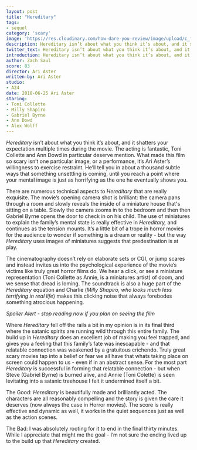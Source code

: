 ```yaml
---
layout: post
title: "Hereditary"
tags:
- sequel
category: 'scary'
image: 'https://res.cloudinary.com/how-dare-you-review/image/upload/c_fill,h_399,w_760/v1529979103/hereditary.jpg'
description: Hereditary isn’t about what you think it’s about, and it shatters your expectation over and over again.
twitter_text: Hereditary isn’t about what you think it’s about, and it shatters your expectation over and over again.
introduction: Hereditary isn’t about what you think it’s about, and it shatters your expectation over and over again.
author: Zach Saul
score: 83
director: Ari Aster
written-by: Ari Aster
studio: 
- A24
date: 2018-06-25 Ari Aster
staring: 
- Toni Collette
- Milly Shapiro
- Gabriel Byrne
- Ann Dowd
- Alex Wolff
---
```

*Hereditary* isn’t about what you think it’s about, and it shatters your expectation multiple times during the movie. The acting is fantastic, Toni Collette and Ann Dowd in particular deserve mention. What made this film so scary isn’t one particular image, or a performance, it’s Ari Aster’s willingness to exercise restraint. He’ll tell you in about a thousand subtle ways that something unsettling is coming, until you reach a point where your mental image is just as horrifying as the one he eventually shows you. 
  
There are numerous technical aspects to *Hereditary* that are really exquisite. The movie’s opening camera shot is brilliant: the camera pans through a room and slowly reveals the inside of a miniature house that's sitting on a table. Slowly the camera zooms in to the bedroom and then then Gabriel Byrne opens the door to check in on his child. The use of miniatures to explain the family’s mental state is really effective in *Hereditary,* and continues as the tension mounts. It’s a little bit of a trope in horror movies for the audience to wonder if something is a dream or reality - but the way *Hereditary* uses images of miniatures suggests that predestination is at play.

The cinematography doesn’t rely on elaborate sets or CGI, or jump scares and instead invites us into the psychological experience of the movie’s victims like truly great horror films do. We hear a click, or see a miniature representation (Toni Collette as Annie, is a miniatures artist) of doom, and we sense that dread is loming. The soundtrack is also a huge part of the *Hereditary* equation and Charlie (*Milly Shapiro, who looks much less terrifying in real life*) makes this clicking noise that always forebodes something atrocious happening. 

*Spoiler Alert - stop reading now if you plan on seeing the film*

Where *Hereditary* fell off the rails a bit in my opinion is in its final third where the satanic spirits are running wild through this entire family. The build up in *Hereditary* does an excellent job of making you feel trapped, and gives you a feeling that this family’s fate was inescapable - and that relatable connection was weakened by a gratuitous crichendo. Truly great scary movies tap into a belief or fear we all have that whats taking place on screen could happen to us - even if in an abstract sense. For the most part *Hereditary* is successful in forming that relatable connection - but when Steve (Gabriel Byrne) is burned alive, and Annie (Toni Colette) is seen levitating into a satanic treehouse I felt it undermined itself a bit.           

The Good: *Hereditary* is beautifully made and brilliantly acted. The characters are all reasonably compelling and the story is given the care it deserves (now always the case in Horror movies). The score is really effective and dynamic as well, it works in the quiet sequences just as well as the action scenes. 

The Bad: I was absolutely rooting for it to end in the final thirty minutes. While I appreciate that might me the goal - I’m not sure the ending lived up to the build up that *Hereditary* created.  